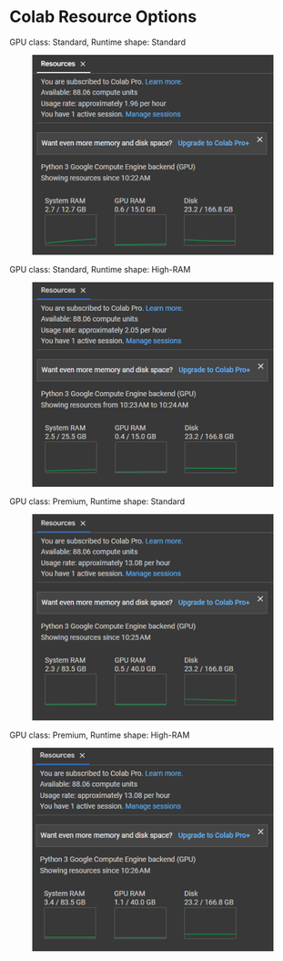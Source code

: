 # Colab Resource Options



GPU class: Standard, Runtime shape: Standard

<figure><img src="../../.gitbook/assets/image (4).png" alt=""><figcaption></figcaption></figure>



GPU class: Standard, Runtime shape: High-RAM

<figure><img src="../../.gitbook/assets/image (2) (1) (1).png" alt=""><figcaption></figcaption></figure>



GPU class: Premium, Runtime shape: Standard

<figure><img src="../../.gitbook/assets/image (16).png" alt=""><figcaption></figcaption></figure>



GPU class: Premium, Runtime shape: High-RAM

<figure><img src="../../.gitbook/assets/image (3) (3).png" alt=""><figcaption></figcaption></figure>

